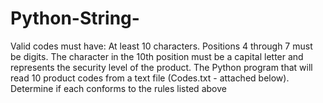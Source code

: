 # Python-String-
Valid codes must have:  At least 10 characters.  Positions 4 through 7 must be digits. The character in the 10th position must be a capital letter and represents the security level of the product.  The Python program that will read 10 product codes from a text file (Codes.txt - attached below). Determine if each conforms to the rules listed above
